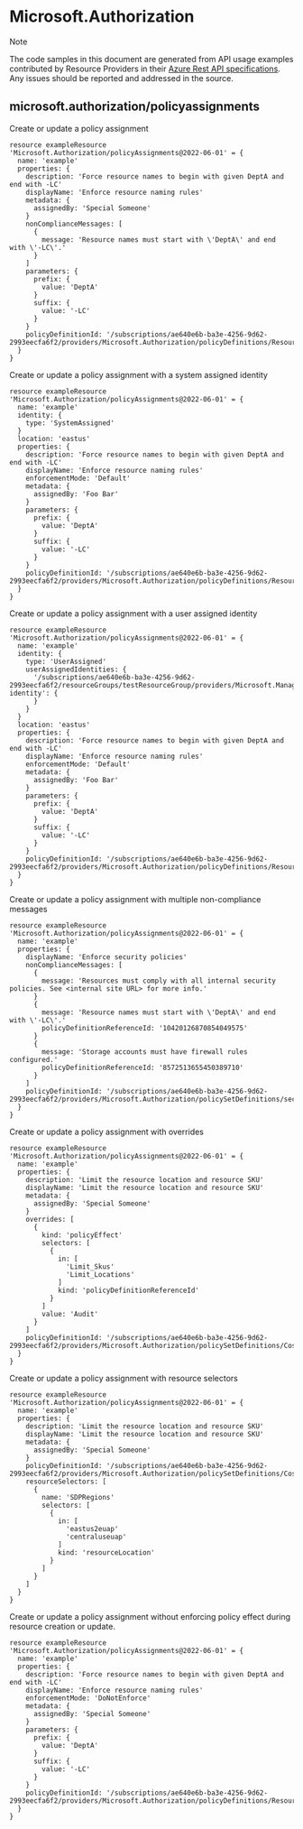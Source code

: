 # Microsoft.Authorization
  
> [!NOTE]
> The code samples in this document are generated from API usage examples contributed by Resource Providers in their [Azure Rest API specifications](https://github.com/Azure/azure-rest-api-specs). Any issues should be reported and addressed in the source.


## microsoft.authorization/policyassignments

Create or update a policy assignment
```bicep
resource exampleResource 'Microsoft.Authorization/policyAssignments@2022-06-01' = {
  name: 'example'
  properties: {
    description: 'Force resource names to begin with given DeptA and end with -LC'
    displayName: 'Enforce resource naming rules'
    metadata: {
      assignedBy: 'Special Someone'
    }
    nonComplianceMessages: [
      {
        message: 'Resource names must start with \'DeptA\' and end with \'-LC\'.'
      }
    ]
    parameters: {
      prefix: {
        value: 'DeptA'
      }
      suffix: {
        value: '-LC'
      }
    }
    policyDefinitionId: '/subscriptions/ae640e6b-ba3e-4256-9d62-2993eecfa6f2/providers/Microsoft.Authorization/policyDefinitions/ResourceNaming'
  }
}
```

Create or update a policy assignment with a system assigned identity
```bicep
resource exampleResource 'Microsoft.Authorization/policyAssignments@2022-06-01' = {
  name: 'example'
  identity: {
    type: 'SystemAssigned'
  }
  location: 'eastus'
  properties: {
    description: 'Force resource names to begin with given DeptA and end with -LC'
    displayName: 'Enforce resource naming rules'
    enforcementMode: 'Default'
    metadata: {
      assignedBy: 'Foo Bar'
    }
    parameters: {
      prefix: {
        value: 'DeptA'
      }
      suffix: {
        value: '-LC'
      }
    }
    policyDefinitionId: '/subscriptions/ae640e6b-ba3e-4256-9d62-2993eecfa6f2/providers/Microsoft.Authorization/policyDefinitions/ResourceNaming'
  }
}
```

Create or update a policy assignment with a user assigned identity
```bicep
resource exampleResource 'Microsoft.Authorization/policyAssignments@2022-06-01' = {
  name: 'example'
  identity: {
    type: 'UserAssigned'
    userAssignedIdentities: {
      '/subscriptions/ae640e6b-ba3e-4256-9d62-2993eecfa6f2/resourceGroups/testResourceGroup/providers/Microsoft.ManagedIdentity/userAssignedIdentities/test-identity': {
      }
    }
  }
  location: 'eastus'
  properties: {
    description: 'Force resource names to begin with given DeptA and end with -LC'
    displayName: 'Enforce resource naming rules'
    enforcementMode: 'Default'
    metadata: {
      assignedBy: 'Foo Bar'
    }
    parameters: {
      prefix: {
        value: 'DeptA'
      }
      suffix: {
        value: '-LC'
      }
    }
    policyDefinitionId: '/subscriptions/ae640e6b-ba3e-4256-9d62-2993eecfa6f2/providers/Microsoft.Authorization/policyDefinitions/ResourceNaming'
  }
}
```

Create or update a policy assignment with multiple non-compliance messages
```bicep
resource exampleResource 'Microsoft.Authorization/policyAssignments@2022-06-01' = {
  name: 'example'
  properties: {
    displayName: 'Enforce security policies'
    nonComplianceMessages: [
      {
        message: 'Resources must comply with all internal security policies. See <internal site URL> for more info.'
      }
      {
        message: 'Resource names must start with \'DeptA\' and end with \'-LC\'.'
        policyDefinitionReferenceId: '10420126870854049575'
      }
      {
        message: 'Storage accounts must have firewall rules configured.'
        policyDefinitionReferenceId: '8572513655450389710'
      }
    ]
    policyDefinitionId: '/subscriptions/ae640e6b-ba3e-4256-9d62-2993eecfa6f2/providers/Microsoft.Authorization/policySetDefinitions/securityInitiative'
  }
}
```

Create or update a policy assignment with overrides
```bicep
resource exampleResource 'Microsoft.Authorization/policyAssignments@2022-06-01' = {
  name: 'example'
  properties: {
    description: 'Limit the resource location and resource SKU'
    displayName: 'Limit the resource location and resource SKU'
    metadata: {
      assignedBy: 'Special Someone'
    }
    overrides: [
      {
        kind: 'policyEffect'
        selectors: [
          {
            in: [
              'Limit_Skus'
              'Limit_Locations'
            ]
            kind: 'policyDefinitionReferenceId'
          }
        ]
        value: 'Audit'
      }
    ]
    policyDefinitionId: '/subscriptions/ae640e6b-ba3e-4256-9d62-2993eecfa6f2/providers/Microsoft.Authorization/policySetDefinitions/CostManagement'
  }
}
```

Create or update a policy assignment with resource selectors
```bicep
resource exampleResource 'Microsoft.Authorization/policyAssignments@2022-06-01' = {
  name: 'example'
  properties: {
    description: 'Limit the resource location and resource SKU'
    displayName: 'Limit the resource location and resource SKU'
    metadata: {
      assignedBy: 'Special Someone'
    }
    policyDefinitionId: '/subscriptions/ae640e6b-ba3e-4256-9d62-2993eecfa6f2/providers/Microsoft.Authorization/policySetDefinitions/CostManagement'
    resourceSelectors: [
      {
        name: 'SDPRegions'
        selectors: [
          {
            in: [
              'eastus2euap'
              'centraluseuap'
            ]
            kind: 'resourceLocation'
          }
        ]
      }
    ]
  }
}
```

Create or update a policy assignment without enforcing policy effect during resource creation or update.
```bicep
resource exampleResource 'Microsoft.Authorization/policyAssignments@2022-06-01' = {
  name: 'example'
  properties: {
    description: 'Force resource names to begin with given DeptA and end with -LC'
    displayName: 'Enforce resource naming rules'
    enforcementMode: 'DoNotEnforce'
    metadata: {
      assignedBy: 'Special Someone'
    }
    parameters: {
      prefix: {
        value: 'DeptA'
      }
      suffix: {
        value: '-LC'
      }
    }
    policyDefinitionId: '/subscriptions/ae640e6b-ba3e-4256-9d62-2993eecfa6f2/providers/Microsoft.Authorization/policyDefinitions/ResourceNaming'
  }
}
```
